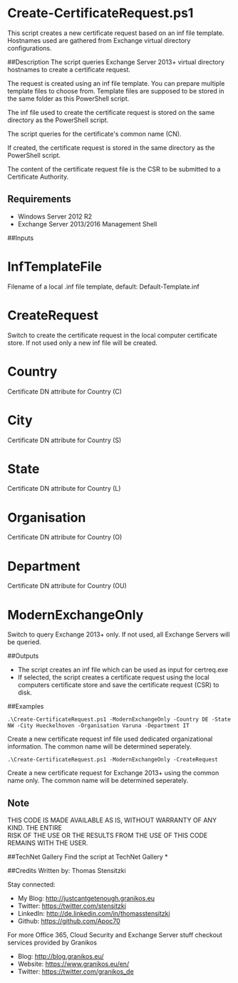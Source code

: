 # Create-CertificateRequest.ps1
This script creates a new certificate request based on an inf file template. Hostnames used are gathered from Exchange virtual directory configurations.

##Description
The script queries Exchange Server 2013+ virtual directory hostnames to create a certificate request.
    
The request is created using an inf file template. You can prepare multiple template files to choose from. 
Template files are supposed to be stored in the same folder as this PowerShell script.

The inf file used to create the certificate request is stored on the same directory as the PowerShell script.

The script queries for the certificate's common name (CN).

If created, the certificate request is stored in the same directory as the PowerShell script.

The content of the certificate request file is the CSR to be submitted to a Certificate Authority.
## Requirements
* Windows Server 2012 R2  
* Exchange Server 2013/2016 Management Shell

##Inputs
# InfTemplateFile
Filename of a local .inf file template, default: Default-Template.inf

# CreateRequest
Switch to create the certificate request in the local computer certificate store. If not used only a new inf file will be created. 

# Country
Certificate DN attribute for Country (C)

# City
Certificate DN attribute for Country (S)

# State
Certificate DN attribute for Country (L)

# Organisation
Certificate DN attribute for Country (O)

# Department
Certificate DN attribute for Country (OU)

# ModernExchangeOnly
Switch to query Exchange 2013+ only. If not used, all Exchange Servers will be queried.

##Outputs
* The script creates an inf file which can be used as input for certreq.exe
* If selected, the script creates a certificate request using the local computers certificate store and save the certificate request (CSR) to disk.

##Examples
```
.\Create-CertificateRequest.ps1 -ModernExchangeOnly -Country DE -State NW -City Hueckelhoven -Organisation Varuna -Department IT
```
Create a new certificate request inf file used dedicated organizational information. The common name will be determined seperately.

```
.\Create-CertificateRequest.ps1 -ModernExchangeOnly -CreateRequest
```
Create a new certificate request for Exchange 2013+ using the common name only. The common name will be determined seperately.

## Note
THIS CODE IS MADE AVAILABLE AS IS, WITHOUT WARRANTY OF ANY KIND. THE ENTIRE  
RISK OF THE USE OR THE RESULTS FROM THE USE OF THIS CODE REMAINS WITH THE USER.

##TechNet Gallery
Find the script at TechNet Gallery
* 


##Credits
Written by: Thomas Stensitzki

Stay connected:

* My Blog: http://justcantgetenough.granikos.eu
* Twitter: https://twitter.com/stensitzki
* LinkedIn:	http://de.linkedin.com/in/thomasstensitzki
* Github: https://github.com/Apoc70

For more Office 365, Cloud Security and Exchange Server stuff checkout services provided by Granikos

* Blog: http://blog.granikos.eu/
* Website: https://www.granikos.eu/en/
* Twitter: https://twitter.com/granikos_de
